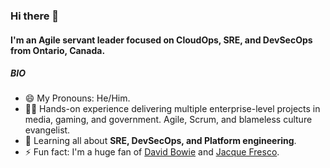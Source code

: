 ### Hi there 👋

#### I'm an Agile servant leader focused on CloudOps, SRE, and DevSecOps from Ontario, Canada.

##### BIO

- 😄 My Pronouns: He/Him.
- 👨‍🏭 Hands-on experience delivering multiple enterprise-level projects in media, gaming, and government. Agile, Scrum, and blameless culture evangelist.
- 🌱 Learning all about **SRE, DevSecOps, and Platform engineering**.
- ⚡️ Fun fact: I'm a huge fan of [David Bowie](https://www.youtube.com/watch?v=iYYRH4apXDo) and [Jacque Fresco](https://youtu.be/VbsIP8kYUFc).
